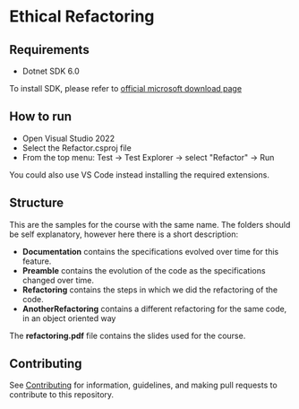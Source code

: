 # Ethical Refactoring

## Requirements

- Dotnet SDK 6.0

To install SDK, please refer to [official microsoft download page](https://dotnet.microsoft.com/en-us/download/dotnet/6.0)

## How to run

- Open Visual Studio 2022
- Select the Refactor.csproj file
- From the top menu: Test -> Test Explorer -> select "Refactor" -> Run

You could also use VS Code instead installing the required extensions.

## Structure

This are the samples for the course with the same name. The folders should be self explanatory, however here there is a short description:

- **Documentation** contains the specifications evolved over time for this feature.
- **Preamble** contains the evolution of the code as the specifications changed over time.
- **Refactoring** contains the steps in which we did the refactoring of the code.
- **AnotherRefactoring** contains a different refactoring for the same code, in an object oriented way

The **refactoring.pdf** file contains the slides used for the course.

## Contributing

See [Contributing](https://github.com/msc-technology/tech-speeches/blob/main/CONTRIBUTING.md) for information, guidelines, and making pull requests to contribute to this repository.